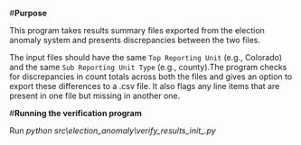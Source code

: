 
#**Purpose**

This program takes results summary files exported from the election anomaly system and presents discrepancies between the two files. 

The input files should have the same `Top Reporting Unit` (e.g., Colorado) and the same `Sub Reporting Unit Type` (e.g., county).The program checks for discrepancies in count totals across both the files and gives an option to export these differences to a .csv file. It also flags any line items that are present in one file but missing in another one. 


#**Running the verification program**

Run *python src\election_anomaly\verify_results\__init__.py*

